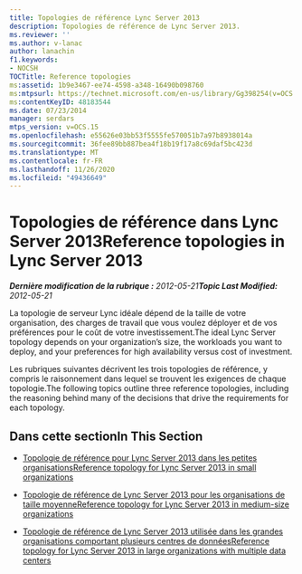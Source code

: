```yaml
---
title: Topologies de référence Lync Server 2013
description: Topologies de référence de Lync Server 2013.
ms.reviewer: ''
ms.author: v-lanac
author: lanachin
f1.keywords:
- NOCSH
TOCTitle: Reference topologies
ms:assetid: 1b9e3467-ee74-4598-a348-16490b098760
ms:mtpsurl: https://technet.microsoft.com/en-us/library/Gg398254(v=OCS.15)
ms:contentKeyID: 48183544
ms.date: 07/23/2014
manager: serdars
mtps_version: v=OCS.15
ms.openlocfilehash: e55626e03bb53f5555fe570051b7a97b8938014a
ms.sourcegitcommit: 36fee89bb887bea4f18b19f17a8c69daf5bc423d
ms.translationtype: MT
ms.contentlocale: fr-FR
ms.lasthandoff: 11/26/2020
ms.locfileid: "49436649"
---
```

# <a name="reference-topologies-in-lync-server-2013"></a><span data-ttu-id="9b7c9-103">Topologies de référence dans Lync Server 2013</span><span class="sxs-lookup"><span data-stu-id="9b7c9-103">Reference topologies in Lync Server 2013</span></span>

<div data-xmlns="http://www.w3.org/1999/xhtml">

<div class="topic" data-xmlns="http://www.w3.org/1999/xhtml" data-msxsl="urn:schemas-microsoft-com:xslt" data-cs="https://msdn.microsoft.com/">

<div data-asp="https://msdn2.microsoft.com/asp">



</div>

<div id="mainSection">

<div id="mainBody"><span data-ttu-id="9b7c9-104">

<span> </span></span><span class="sxs-lookup"><span data-stu-id="9b7c9-104">

<span> </span></span></span>

<span data-ttu-id="9b7c9-105">_**Dernière modification de la rubrique :** 2012-05-21_</span><span class="sxs-lookup"><span data-stu-id="9b7c9-105">_**Topic Last Modified:** 2012-05-21_</span></span>

<span data-ttu-id="9b7c9-106">La topologie de serveur Lync idéale dépend de la taille de votre organisation, des charges de travail que vous voulez déployer et de vos préférences pour le coût de votre investissement.</span><span class="sxs-lookup"><span data-stu-id="9b7c9-106">The ideal Lync Server topology depends on your organization’s size, the workloads you want to deploy, and your preferences for high availability versus cost of investment.</span></span>

<span data-ttu-id="9b7c9-107">Les rubriques suivantes décrivent les trois topologies de référence, y compris le raisonnement dans lequel se trouvent les exigences de chaque topologie.</span><span class="sxs-lookup"><span data-stu-id="9b7c9-107">The following topics outline three reference topologies, including the reasoning behind many of the decisions that drive the requirements for each topology.</span></span>

<div>

## <a name="in-this-section"></a><span data-ttu-id="9b7c9-108">Dans cette section</span><span class="sxs-lookup"><span data-stu-id="9b7c9-108">In This Section</span></span>

  - [<span data-ttu-id="9b7c9-109">Topologie de référence pour Lync Server 2013 dans les petites organisations</span><span class="sxs-lookup"><span data-stu-id="9b7c9-109">Reference topology for Lync Server 2013 in small organizations</span></span>](lync-server-2013-reference-topology-for-small-organizations.md)

  - [<span data-ttu-id="9b7c9-110">Topologie de référence de Lync Server 2013 pour les organisations de taille moyenne</span><span class="sxs-lookup"><span data-stu-id="9b7c9-110">Reference topology for Lync Server 2013 in medium-size organizations</span></span>](lync-server-2013-reference-topology-for-medium-size-organizations.md)

  - [<span data-ttu-id="9b7c9-111">Topologie de référence de Lync Server 2013 utilisée dans les grandes organisations comportant plusieurs centres de données</span><span class="sxs-lookup"><span data-stu-id="9b7c9-111">Reference topology for Lync Server 2013 in large organizations with multiple data centers</span></span>](lync-server-2013-reference-topology-for-large-organizations-with-multiple-data-centers.md)

<span data-ttu-id="9b7c9-112"></div>

</div>

<span> </span>

</div>

</div>

</span><span class="sxs-lookup"><span data-stu-id="9b7c9-112"></div>

</div>

<span> </span>

</div>

</div>

</span></span></div>

